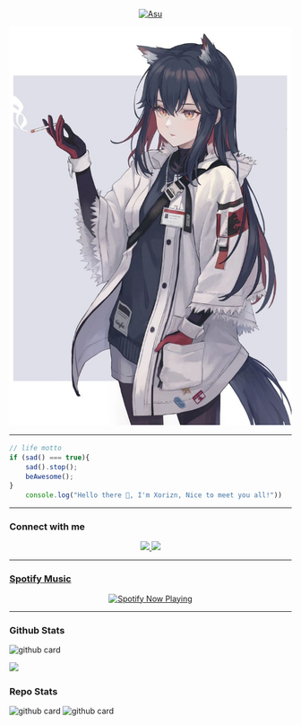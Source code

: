 <p align="center">
  <a href="https://github.com/Xorizn"><img src="http://readme-typing-svg.herokuapp.com?color=b82323&center=true&vCenter=true&multiline=false&lines=My+Name+Xorizn;I+Learn+Html+And+Javascript;I+Am+16+Years+Old;I+live+In+Indonesia;Don't+bully+me+≧▽≦" alt="Asu"></a>
</p>
<img src="https://github.com/Xorizn/Xorizn/blob/main/image/82224a74e14c9e7ac659e13b58bad1ec.jpg" />

---

```javascript
// life motto
if (sad() === true){
    sad().stop();
    beAwesome();
}
    console.log("Hello there 👋, I'm Xorizn, Nice to meet you all!"))
```

-------

### Connect with me 
<p align="center">
  <a href="https://instagram.com/xorizn"><img src="https://img.shields.io/badge/Instagram-E4405F?style=for-the-badge&logo=instagram&logoColor=white"/> 
  <a href="https://wa.me/6281337541779"><img src="https://img.shields.io/badge/WhatsApp-25D366?style=for-the-badge&logo=whatsapp&logoColor=white" /><br>

  
------
### Spotify Music

<p align="center">
  <a href="https://open.spotify.com/track/4bNvS25ZVMCvLHEUV87mp4?si=yb1PaPVnRgiTYedy8r6i_g&utm_source=copy-link&context=spotify%3Aplaylist%3A37i9dQZF1EIVoBTSiHHsdx&dl_branch=1" target="_blank"><img src="https://now-playing-on-spotify.vercel.app/api/spotify" alt="Spotify Now Playing" width="350"/></a>
</p>

------
 
### Github Stats 

![github card](https://github-readme-stats.vercel.app/api?username=Xorizn&show_icons=true&theme=radical)

![](https://github-profile-summary-cards.vercel.app/api/cards/profile-details?username=Xorizn&theme=monokai)

### Repo Stats 

![github card](https://github-readme-stats.vercel.app/api/pin/?username=Xorizn&repo=bitch-bot&theme=dark)
![github card](https://github-readme-stats.vercel.app/api/pin/?username=Xorizn&repo=yuzzu-api&theme=dark)
